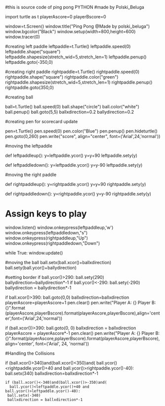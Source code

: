 #this is source code of ping pong PYTHON
#made by Polski_Beluga

import turtle as t
playerAscore=0
playerBscore=0

window=t.Screen()
window.title("Ping Pong @Made by polski_beluga")
window.bgcolor("Black")
window.setup(width=800,height=600)
window.tracer(0)

#creating left paddle
leftpaddle=t.Turtle()
leftpaddle.speed(0)
leftpaddle.shape("square")
leftpaddle.shapesize(stretch_wid=5,stretch_len=1)
leftpaddle.penup()
leftpaddle.goto(-350,0)

#creating right paddle
rightpaddle=t.Turtle()
rightpaddle.speed(0)
rightpaddle.shape("square")
rightpaddle.color("green")
rightpaddle.shapesize(stretch_wid=5,stretch_len=1)
rightpaddle.penup()
rightpaddle.goto(350,0)

#creating ball

ball=t.Turtle()
ball.speed(0)
ball.shape("circle")
ball.color("white")
ball.penup()
ball.goto(5,5)
ballxdirection=0.2
ballydirection=0.2

#creating pen for scorecard update

pen=t.Turtle()
pen.speed(0)
pen.color("Blue")
pen.penup()
pen.hideturtle()
pen.goto(0,260)
pen.write("score", align="center", font=('Arial',24,'normal'))





#moving the leftpaddle

def leftpaddleup():
 y=leftpaddle.ycor()
 y=y+90
 leftpaddle.sety(y)

def leftpaddledown():
  y=leftpaddle.ycor()
  y=y-90
  leftpaddle.sety(y)

#moving the right paddle

def rightpaddleup():
 y=rightpaddle.ycor()
 y=y+90
 rightpaddle.sety(y)

def rightpaddledown():
  y=rightpaddle.ycor()
  y=y-90
  rightpaddle.sety(y)

# Assign keys to play

window.listen()
window.onkeypress(leftpaddleup,'w')
window.onkeypress(leftpaddledown,"s")
window.onkeypress(rightpaddleup,"Up")
window.onkeypress(rightpaddledown,"Down")


while True:
 window.update()

 #moving the ball
 ball.setx(ball.xcor()+ballxdirection)
 ball.sety(ball.ycor()+ballydirection)

 #setting border
 if ball.ycor()>290:
  ball.sety(290)
  ballydirection=ballydirection*-1
  if ball.ycor()<-290:
      ball.sety(-290)
      ballydirection = ballydirection*-1

  if ball.xcor()>390:
   ball.goto(0,0)
   ballxdirection=ballxdirection
   playerAscore=playerAscore+1
   pen.clear()
   pen.write("Player A: {}  Player B:{}".format (playerAscore,playerBscore).format(playerAscore,playerBscore),align='center',font=('Arial',24,'normal'))

   if (ball.xcor())>390:
       ball.goto(0, 0)
       ballxdirection = ballxdirection
       playerAscore = playerAscore*-1
       pen.clear()
       pen.write("Player A: {}  Player B:{}".format(playerAscore,pplayerBscore).format(playerAscore,playerBscore),align='center', font=('Arial', 24, 'normal'))



   #Handling the Collisions

   if (ball.xcor()>340)and(ball.xcor()<350)and(
      ball.ycor()<rightpaddle.ycor()+40 and ball.ycor()>rightpaddle.ycor()-40):
    ball.setx(340)
    ballxdirection=ballxdirection*-1

    if (ball.xcor()<-340)and(ball.xcor()>-350)and(
      ball.ycor()<leftpaddle.ycor()+40 and ball.ycor()>leftpaddle.ycor()-40):
     ball.setx(-340)
     ballxdirection = ballxdirection*-1

